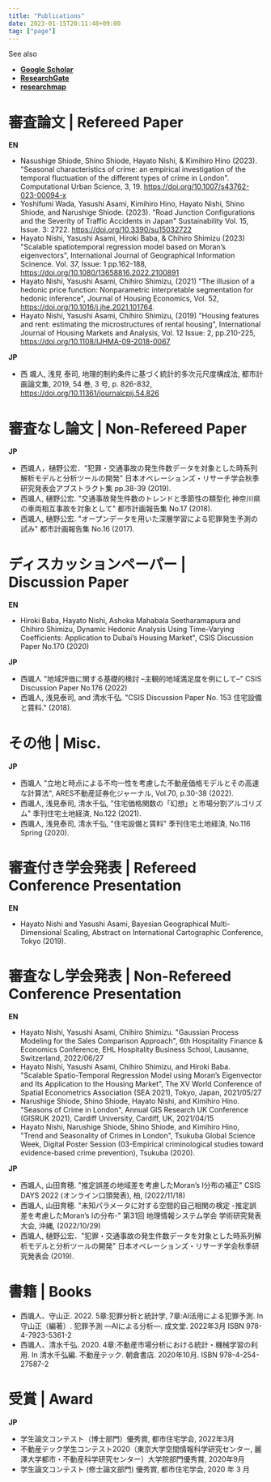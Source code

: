 ```yaml
---
title: "Publications"
date: 2023-01-15T20:11:48+09:00
tag: ["page"]
---
```



See also

- [**Google Scholar**](https://scholar.google.com/citations?user=HrEhRyEAAAAJ&hl=ja&oi=ao)
- [**ResearchGate**](https://www.researchgate.net/profile/Hayato-Nishi)
- [**researchmap**](https://researchmap.jp/hnishiua)

# 審査論文 | Refereed Paper

**EN**

- Nasushige Shiode, Shino Shiode, Hayato Nishi, & Kimihiro Hino (2023). "Seasonal characteristics of crime: an empirical investigation of the temporal fluctuation of the different types of crime in London". Computational Urban Science, 3, 19. https://doi.org/10.1007/s43762-023-00094-x
- Yoshifumi Wada, Yasushi Asami, Kimihiro Hino, Hayato Nishi, Shino Shiode, and Narushige Shiode. (2023). "Road Junction Configurations and the Severity of Traffic Accidents in Japan" Sustainability Vol. 15, Issue. 3: 2722. https://doi.org/10.3390/su15032722
- Hayato Nishi, Yasushi Asami, Hiroki Baba, & Chihiro Shimizu (2023) "Scalable spatiotemporal regression model based on Moran’s eigenvectors", International Journal of Geographical Information Scinence. Vol. 37, Issue: 1 pp.162-188, https://doi.org/10.1080/13658816.2022.2100891
- Hayato Nishi, Yasushi Asami, Chihiro Shimizu, (2021) "The illusion of a hedonic price function: Nonparametric interpretable segmentation for hedonic inference", Journal of Housing Economics, Vol. 52, https://doi.org/10.1016/j.jhe.2021.101764.
- Hayato Nishi, Yasushi Asami, Chihiro Shimizu, (2019) "Housing features and rent: estimating the microstructures of rental housing", International Journal of Housing Markets and Analysis, Vol. 12 Issue: 2, pp.210-225, https://doi.org/10.1108/IJHMA-09-2018-0067

**JP**

- 西 颯人, 浅見 泰司, 地理的制約条件に基づく統計的多次元尺度構成法, 都市計画論文集, 2019, 54 巻, 3 号, p. 826-832, https://doi.org/10.11361/journalcpij.54.826

# 審査なし論文 | Non-Refereed Paper

**JP**

- 西颯人，樋野公宏．"犯罪・交通事故の発生件数データを対象とした時系列解析モデルと分析ツールの開発" 日本オペレーションズ・リサーチ学会秋季研究発表会アブストラクト集 pp.38-39 (2019).
- 西颯人, 樋野公宏. "交通事故発生件数のトレンドと季節性の類型化 神奈川県の車両相互事故を対象として" 都市計画報告集 No.17 (2018).
- 西颯人, 樋野公宏. "オープンデータを用いた深層学習による犯罪発生予測の試み" 都市計画報告集 No.16 (2017).

# ディスカッションペーパー | Discussion Paper

**EN**

- Hiroki Baba, Hayato Nishi, Ashoka Mahabala Seetharamapura and Chihiro Shimizu, Dynamic Hedonic Analysis Using Time-Varying Coefficients: Application to Dubaiʼs Housing Market", CSIS Discussion Paper No.170 (2020)

**JP**

- 西颯人 "地域評価に関する基礎的検討 –主観的地域満足度を例にして–" CSIS Discussion Paper No.176 (2022)
- 西颯人, 浅見泰司, and 清水千弘. "CSIS Discussion Paper No. 153 住宅設備と賃料." (2018).

# その他 | Misc.

**JP**

- 西颯人 "立地と時点による不均一性を考慮した不動産価格モデルとその高速な計算法", ARES不動産証券化ジャーナル, Vol.70, p.30-38 (2022).
- 西颯人, 浅見泰司, 清水千弘, "住宅価格関数の「幻想」と市場分割アルゴリズム" 季刊住宅土地経済, No.122 (2021).
- 西颯人, 浅見泰司, 清水千弘, "住宅設備と賃料" 季刊住宅土地経済, No.116 Spring (2020).

# 審査付き学会発表 | Refereed Conference Presentation

**EN**

- Hayato Nishi and Yasushi Asami, Bayesian Geographical Multi-Dimensional Scaling, Abstract on International Cartographic Conference, Tokyo (2019).

# 審査なし学会発表 | Non-Refereed Conference Presentation

**EN**

- Hayato Nishi, Yasushi Asami, Chihiro Shimizu. "Gaussian Process Modeling for the Sales Comparison Approach", 6th Hospitality Finance & Economics Conference, EHL Hospitality Business School, Lausanne, Switzerland, 2022/06/27
- Hayato Nishi, Yasushi Asami, Chihiro Shimizu, and Hiroki Baba. "Scalable Spatio-Temporal Regression Model using Moran’s Eigenvector and Its Application to the Housing Market", The XV World Conference of Spatial Econometrics Association (SEA 2021), Tokyo, Japan, 2021/05/27
- Narushige Shiode, Shino Shiode, Hayato Nishi, and Kimihiro Hino. "Seasons of Crime in London", Annual GIS Research UK Conference (GISRUK 2021), Cardiff University, Cardiff, UK, 2021/04/15
- Hayato Nishi, Narushige Shiode, Shino Shiode, and Kimihiro Hino, "Trend and Seasonality of Crimes in London", Tsukuba Global Science Week, Digital Poster Session (03-Empirical criminological studies toward evidence-based crime prevention), Tsukuba (2020).

**JP**

- 西颯人, 山田育穂. "推定誤差の地域差を考慮したMoran’s I分布の補正" CSIS DAYS 2022 (オンライン口頭発表), 柏, (2022/11/18)
- 西颯人, 山田育穂. "未知パラメータに対する空間的自己相関の検定 -推定誤差を考慮したMoran’s Iの分布-" 第31回 地理情報システム学会 学術研究発表大会, 沖縄, (2022/10/29)
- 西颯人, 樋野公宏．"犯罪・交通事故の発生件数データを対象とした時系列解析モデルと分析ツールの開発" 日本オペレーションズ・リサーチ学会秋季研究発表会 (2019).

# 書籍 | Books

- 西颯人、守山正. 2022. 5章:犯罪分析と統計学, 7章:AI活用による犯罪予測. In 守山正（編著）. 犯罪予測 ―AIによる分析―. 成文堂. 2022年3月 ISBN 978-4-7923-5361-2
- 西颯人、清水千弘. 2020. 4章:不動産市場分析における統計・機械学習の利用. In 清水千弘編. 不動産テック. 朝倉書店. 2020年10月. ISBN 978-4-254-27587-2

# 受賞 | Award

**JP**

- 学生論文コンテスト（博士部門）優秀賞, 都市住宅学会, 2022年3月
- 不動産テック学生コンテスト2020（東京大学空間情報科学研究センター, 麗澤大学都市・不動産科学研究センター）大学院部門優秀賞, 2020年9月
- 学生論文コンテスト (修士論文部門) 優秀賞, 都市住宅学会, 2020 年 3 月
